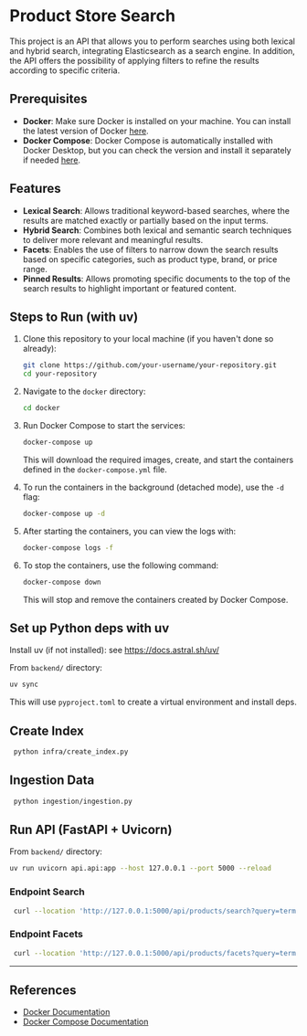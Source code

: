 # Product Store Search

This project is an API that allows you to perform searches using both lexical and hybrid search,
integrating Elasticsearch as a search engine. In addition, the API offers the possibility of
applying filters to refine the results according to specific criteria.


## Prerequisites

- **Docker**: Make sure Docker is installed on your machine. You can install the latest version of
  Docker [here](https://docs.docker.com/get-docker/).
- **Docker Compose**: Docker Compose is automatically installed with Docker Desktop, but you can check the version and
  install it separately if needed [here](https://docs.docker.com/compose/install/).

## Features

- **Lexical Search**: Allows traditional keyword-based searches, where the results are matched exactly or partially based on the input terms.
- **Hybrid Search**: Combines both lexical and semantic search techniques to deliver more relevant and meaningful results.
- **Facets**: Enables the use of filters to narrow down the search results based on specific categories, such as product type, brand, or price range.
- **Pinned Results**: Allows promoting specific documents to the top of the search results to highlight important or featured content.

## Steps to Run (with uv)

1. Clone this repository to your local machine (if you haven't done so already):
    ```bash
    git clone https://github.com/your-username/your-repository.git
    cd your-repository
    ```

2. Navigate to the `docker` directory:
    ```bash
    cd docker
    ```

3. Run Docker Compose to start the services:
    ```bash
    docker-compose up
    ```

   This will download the required images, create, and start the containers defined in the `docker-compose.yml` file.

4. To run the containers in the background (detached mode), use the `-d` flag:
    ```bash
    docker-compose up -d
    ```

5. After starting the containers, you can view the logs with:
    ```bash
    docker-compose logs -f
    ```

6. To stop the containers, use the following command:
    ```bash
    docker-compose down
    ```

   This will stop and remove the containers created by Docker Compose.

## Set up Python deps with uv

Install uv (if not installed): see https://docs.astral.sh/uv/

From `backend/` directory:

```bash
uv sync
```

This will use `pyproject.toml` to create a virtual environment and install deps.

## Create Index

   ```bash
    python infra/create_index.py
   ```

## Ingestion Data

   ```bash
    python ingestion/ingestion.py
   ```

## Run API (FastAPI + Uvicorn)

   From `backend/` directory:

   ```bash
   uv run uvicorn api.api:app --host 127.0.0.1 --port 5000 --reload
   ```

### Endpoint Search

   ```bash
    curl --location 'http://127.0.0.1:5000/api/products/search?query=term'
   ```

### Endpoint Facets

   ```bash
    curl --location 'http://127.0.0.1:5000/api/products/facets?query=term'
   ```

---

## References

- [Docker Documentation](https://docs.docker.com/)
- [Docker Compose Documentation](https://docs.docker.com/compose/)

